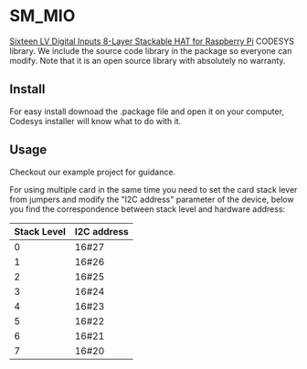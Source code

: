 # SM_MIO

[Sixteen LV Digital Inputs 8-Layer Stackable HAT for Raspberry Pi](https://sequentmicrosystems.com/products/sixteen-lv-digital-inputs-card-for-raspberry-pi) CODESYS library.
We include the source code library in the package so everyone can modify. Note that it is an open source library with absolutely no warranty.
## Install
For easy install downoad the .package file and open it on your computer, Codesys installer will know what to do with it.
## Usage
Checkout our example project for guidance.

For using multiple card in the same time you need to set the card stack lever from jumpers and modify the "I2C address" parameter of the  device, below you find the correspondence between stack level and hardware address:

| Stack Level | I2C address |
| --- | --- |
| 0 | 16#27 |
| 1 | 16#26 |
| 2 | 16#25 |
| 3 | 16#24 |
| 4 | 16#23 |
| 5 | 16#22 |
| 6 | 16#21 |
| 7 | 16#20 |
